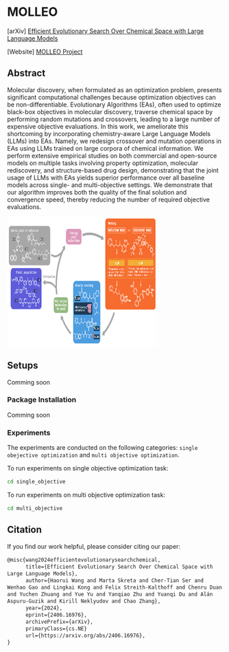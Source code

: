 # MOLLEO

[arXiv] [Efficient Evolutionary Search Over Chemical Space with Large Language Models](https://arxiv.org/abs/2406.16976)

[Website] [MOLLEO Project](https://molleo.github.io/)

## Abstract

Molecular discovery, when formulated as an optimization problem, presents significant computational challenges because optimization objectives can be non-differentiable. 
Evolutionary Algorithms (EAs), often used to optimize black-box objectives in molecular discovery, traverse chemical space by performing random mutations and crossovers, leading to a large number of expensive objective evaluations.
In this work, we ameliorate this shortcoming by incorporating chemistry-aware Large Language Models (LLMs) into EAs.
Namely, we redesign crossover and mutation operations in EAs using LLMs trained on large corpora of chemical information. We perform extensive empirical studies on both commercial and open-source models on multiple tasks involving property optimization, molecular rediscovery, and structure-based drug design, demonstrating that the joint usage of LLMs with EAs yields superior performance over all baseline models across single- and multi-objective settings. 
We demonstrate that our algorithm improves both the quality of the final solution and convergence speed, thereby reducing the number of required objective evaluations.


<img src="images/README/lgga_overview.png" width="349" height="302">


## Setups
Comming soon

### Package Installation
Comming soon


### Experiments
The experiments are conducted on the following categories: `single obejective optimization` and `multi objective optimization`.

To run experiments on single objective optimization task:

```bash
cd single_objective 
```
To run experiments on multi objective optimization task:

```bash
cd multi_objective 
```

## Citation
If you find our work helpful, please consider citing our paper:

```
@misc{wang2024efficientevolutionarysearchchemical,
      title={Efficient Evolutionary Search Over Chemical Space with Large Language Models}, 
      author={Haorui Wang and Marta Skreta and Cher-Tian Ser and Wenhao Gao and Lingkai Kong and Felix Streith-Kalthoff and Chenru Duan and Yuchen Zhuang and Yue Yu and Yanqiao Zhu and Yuanqi Du and Alán Aspuru-Guzik and Kirill Neklyudov and Chao Zhang},
      year={2024},
      eprint={2406.16976},
      archivePrefix={arXiv},
      primaryClass={cs.NE}
      url={https://arxiv.org/abs/2406.16976}, 
}
```
